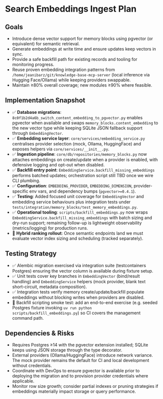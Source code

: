# Search Embeddings Ingest Plan

## Goals
- Introduce dense vector support for memory blocks using pgvector (or equivalent) for semantic retrieval.
- Generate embeddings at write time and ensure updates keep vectors in sync.
- Provide a safe backfill path for existing records and tooling for monitoring progress.
- Reuse proven embedding integration patterns from `/home/jeanibarz/git/knowledge-base-mcp-server` (local inference via Hugging Face/Ollama) while keeping providers swappable.
- Maintain ≥80% overall coverage; new modules ≥90% where feasible.

## Implementation Snapshot

- ✅ **Database migrations**: `8c0f1b2d4a6b_switch_content_embedding_to_pgvector.py` enables pgvector when available and swaps `memory_blocks.content_embedding` to the new vector type while keeping SQLite JSON fallback support through `EmbeddingVector`.
- ✅ **Embedding service layer**: `core/services/embedding_service.py` centralises provider selection (mock, Ollama, HuggingFace) and exposes helpers via `core/services/__init__.py`.
- ✅ **Ingestion pipeline**: `core/db/repositories/memory_blocks.py` now attaches embeddings on create/update when a provider is enabled, with defensive logging and opt-out when disabled.
- ✅ **Backfill entry point**: `EmbeddingService.backfill_missing_embeddings` performs batched updates; orchestration script still TBD once we wire CLI plumbing.
- ✅ **Configuration**: `EMBEDDING_PROVIDER`, `EMBEDDING_DIMENSION`, provider-specific env vars, and dependency bumps (`pgvector>=0.4.1`).
- ✅ **Testing**: Added focused unit coverage for `EmbeddingVector` and embedding service behaviours plus integration tests under `tests/integration/memory_blocks/test_memory_embeddings.py`.
- ✅ **Operational tooling**: `scripts/backfill_embeddings.py` now wraps `EmbeddingService.backfill_missing_embeddings` with batch sizing and dry-run support; remaining follow-up is lightweight observability (metrics/logging) for production runs.
- 🔄 **Hybrid ranking rollout**: Once semantic endpoints land we must evaluate vector index sizing and scheduling (tracked separately).

## Testing Strategy
- ✅ Alembic migration exercised via integration suite (testcontainers Postgres) ensuring the vector column is available during fixture setup.
- ✅ Unit tests cover key branches in `EmbeddingVector` (bind/result handling) and `EmbeddingService` helpers (mock provider, blank text short-circuit, metadata composition).
- ✅ Integration tests verify memory create/update/backfill populate embeddings without blocking writes when providers are disabled.
- 🔄 Backfill scripting smoke test: add an end-to-end exercise (e.g. seeded Postgres fixture invoking `uv run python scripts/backfill_embeddings.py`) so CI covers the management command path.

## Dependencies & Risks
- Requires Postgres ≥14 with the pgvector extension installed; SQLite keeps using JSON storage through the type decorator.
- External providers (Ollama/HuggingFace) introduce network variance. The mock provider remains the default for CI and local development without credentials.
- Coordinate with DevOps to ensure pgvector is available prior to deploying the migration and to provision provider credentials where applicable.
- Monitor row size growth; consider partial indexes or pruning strategies if embeddings materially impact storage or query performance.
